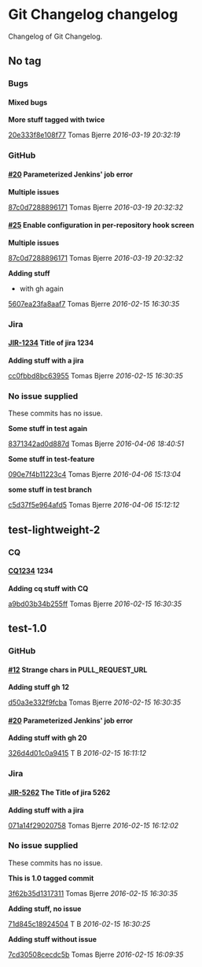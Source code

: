 # Git Changelog changelog

Changelog of Git Changelog.

## No tag
### Bugs

#### Mixed bugs


**More stuff tagged with  twice**


[20e333f8e108f77](https://github.com/tomasbjerre/git-changelog-lib/commit/20e333f8e108f77) Tomas Bjerre *2016-03-19 20:32:19*

### GitHub
#### [#20](https://github.com/tomasbjerre/made-up-mocked-repo/issues/20) Parameterized Jenkins&#39; job error



**Multiple issues**


[87c0d7288896171](https://github.com/tomasbjerre/git-changelog-lib/commit/87c0d7288896171) Tomas Bjerre *2016-03-19 20:32:32*

#### [#25](https://github.com/tomasbjerre/made-up-mocked-repo/issues/25) Enable  configuration in per-repository hook screen



**Multiple issues**


[87c0d7288896171](https://github.com/tomasbjerre/git-changelog-lib/commit/87c0d7288896171) Tomas Bjerre *2016-03-19 20:32:32*




**Adding stuff**

 * with gh again

[5607ea23fa8aaf7](https://github.com/tomasbjerre/git-changelog-lib/commit/5607ea23fa8aaf7) Tomas Bjerre *2016-02-15 16:30:35*

### Jira
#### [JIR-1234](https://jiraserver/jira/browse/JIR-1234) Title of jira 1234



**Adding stuff with a jira**


[cc0fbbd8bc63955](https://github.com/tomasbjerre/git-changelog-lib/commit/cc0fbbd8bc63955) Tomas Bjerre *2016-02-15 16:30:35*

### No issue supplied


These commits has no issue.

**Some stuff in test again**


[8371342ad0d887d](https://github.com/tomasbjerre/git-changelog-lib/commit/8371342ad0d887d) Tomas Bjerre *2016-04-06 18:40:51*

**Some stuff in test-feature**


[090e7f4b11223c4](https://github.com/tomasbjerre/git-changelog-lib/commit/090e7f4b11223c4) Tomas Bjerre *2016-04-06 15:13:04*

**some stuff in test branch**


[c5d37f5e964afd5](https://github.com/tomasbjerre/git-changelog-lib/commit/c5d37f5e964afd5) Tomas Bjerre *2016-04-06 15:12:12*

## test-lightweight-2
### CQ
#### [CQ1234](http://cq/1234) 1234



**Adding cq stuff with CQ**


[a9bd03b34b255ff](https://github.com/tomasbjerre/git-changelog-lib/commit/a9bd03b34b255ff) Tomas Bjerre *2016-02-15 16:30:35*

## test-1.0
### GitHub
#### [#12](https://github.com/tomasbjerre/made-up-mocked-repo/issues/12) Strange chars in PULL_REQUEST_URL



**Adding stuff  gh 12**


[d50a3e332f9fcba](https://github.com/tomasbjerre/git-changelog-lib/commit/d50a3e332f9fcba) Tomas Bjerre *2016-02-15 16:30:35*

#### [#20](https://github.com/tomasbjerre/made-up-mocked-repo/issues/20) Parameterized Jenkins&#39; job error



**Adding stuff with gh 20**


[326d4d01c0a9415](https://github.com/tomasbjerre/git-changelog-lib/commit/326d4d01c0a9415) T B *2016-02-15 16:11:12*

### Jira
#### [JIR-5262](https://jiraserver/jira/browse/JIR-5262) The Title of jira 5262



**Adding stuff with a jira**


[071a14f29020758](https://github.com/tomasbjerre/git-changelog-lib/commit/071a14f29020758) Tomas Bjerre *2016-02-15 16:12:02*

### No issue supplied


These commits has no issue.

**This is 1.0 tagged commit**


[3f62b35d1317311](https://github.com/tomasbjerre/git-changelog-lib/commit/3f62b35d1317311) Tomas Bjerre *2016-02-15 16:30:35*

**Adding stuff, no issue**


[71d845c18924504](https://github.com/tomasbjerre/git-changelog-lib/commit/71d845c18924504) T B *2016-02-15 16:30:25*

**Adding stuff without issue**


[7cd30508cecdc5b](https://github.com/tomasbjerre/git-changelog-lib/commit/7cd30508cecdc5b) Tomas Bjerre *2016-02-15 16:09:35*